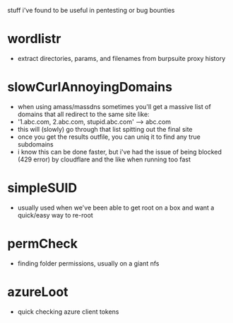 stuff i've found to be useful in pentesting or bug bounties

# wordlistr
- extract directories, params, and filenames from burpsuite proxy history
# slowCurlAnnoyingDomains
- when using amass/massdns sometimes you'll get a massive list of domains that all redirect to the same site like:
- '1.abc.com, 2.abc.com, stupid.abc.com' --> abc.com
- this will (slowly) go through that list spitting out the final site
- once you get the results outfile, you can uniq it to find any true subdomains
- i know this can be done faster, but i've had the issue of being blocked (429 error) by cloudflare and the like when running too fast
# simpleSUID
- usually used when we've been able to get root on a box and want a quick/easy way to re-root
# permCheck
- finding folder permissions, usually on a giant nfs
# azureLoot
- quick checking azure client tokens